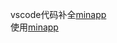 vscode代码补全[minapp](https://qiu8310.github.io/minapp/)  
使用[minapp](https://marketplace.visualstudio.com/items?itemName=qiu8310.minapp-vscode)  

